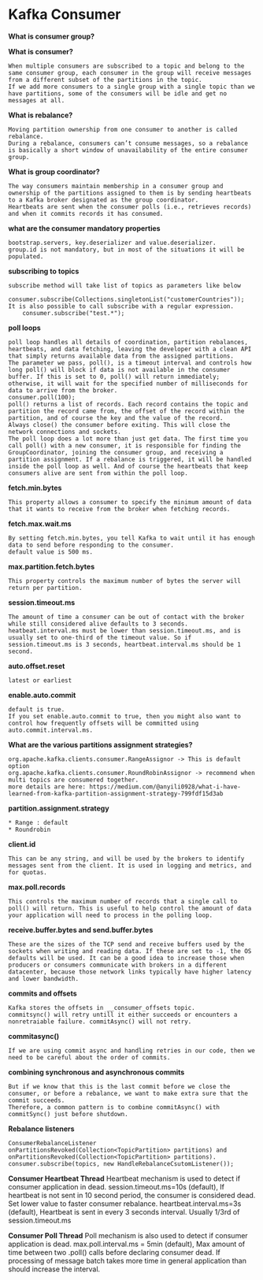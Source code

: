 # Kafka Consumer

**What is consumer group?**



**What is consumer?**

    When multiple consumers are subscribed to a topic and belong to the same consumer group, each consumer in the group will receive messages from a different subset of the partitions in the topic.
    If we add more consumers to a single group with a single topic than we have partitions, some of the consumers will be idle and get no messages at all.

**What is rebalance?**

    Moving partition ownership from one consumer to another is called rebalance.
    During a rebalance, consumers can’t consume messages, so a rebalance is basically a short window of unavailability of the entire consumer group.

**What is group coordinator?**

    The way consumers maintain membership in a consumer group and ownership of the partitions assigned to them is by sending heartbeats to a Kafka broker designated as the group coordinator.
    Heartbeats are sent when the consumer polls (i.e., retrieves records) and when it commits records it has consumed.

**what are the consumer mandatory properties**

    bootstrap.servers, key.deserializer and value.deserializer.
    group.id is not mandatory, but in most of the situations it will be populated.

**subscribing to topics**

    subscribe method will take list of topics as parameters like below
        consumer.subscribe(Collections.singletonList("customerCountries"));
    It is also possible to call subscribe with a regular expression.
        consumer.subscribe("test.*");

**poll loops**

    poll loop handles all details of coordination, partition rebalances, heartbeats, and data fetching, leaving the developer with a clean API that simply returns available data from the assigned partitions.
    The parameter we pass, poll(), is a timeout interval and controls how long poll() will block if data is not available in the consumer buffer. If this is set to 0, poll() will return immediately; otherwise, it will wait for the specified number of milliseconds for data to arrive from the broker.
    consumer.poll(100);
    poll() returns a list of records. Each record contains the topic and partition the record came from, the offset of the record within the partition, and of course the key and the value of the record.
    Always close() the consumer before exiting. This will close the network connections and sockets.
    The poll loop does a lot more than just get data. The first time you call poll() with a new consumer, it is responsible for finding the GroupCoordinator, joining the consumer group, and receiving a partition assignment. If a rebalance is triggered, it will be handled inside the poll loop as well. And of course the heartbeats that keep consumers alive are sent from within the poll loop.


**fetch.min.bytes**

    This property allows a consumer to specify the minimum amount of data that it wants to receive from the broker when fetching records.

**fetch.max.wait.ms**

    By setting fetch.min.bytes, you tell Kafka to wait until it has enough data to send before responding to the consumer.
    default value is 500 ms.

**max.partition.fetch.bytes**

    This property controls the maximum number of bytes the server will return per partition.

**session.timeout.ms**

    The amount of time a consumer can be out of contact with the broker while still considered alive defaults to 3 seconds.
    heatbeat.interval.ms must be lower than session.timeout.ms, and is usually set to one-third of the timeout value. So if session.timeout.ms is 3 seconds, heartbeat.interval.ms should be 1 second.

**auto.offset.reset**

    latest or earliest

**enable.auto.commit**

    default is true.
    If you set enable.auto.commit to true, then you might also want to control how frequently offsets will be committed using auto.commit.interval.ms.

**What are the various partitions assignment strategies?**
    
    org.apache.kafka.clients.consumer.RangeAssignor -> This is default option
    org.apache.kafka.clients.consumer.RoundRobinAssignor -> recommend when multi topics are consumered together.
    more details are here: https://medium.com/@anyili0928/what-i-have-learned-from-kafka-partition-assignment-strategy-799fdf15d3ab 

**partition.assignment.strategy**

    * Range : default
    * Roundrobin

**client.id**

    This can be any string, and will be used by the brokers to identify messages sent from the client. It is used in logging and metrics, and for quotas.

**max.poll.records**

    This controls the maximum number of records that a single call to poll() will return. This is useful to help control the amount of data your application will need to process in the polling loop.

**receive.buffer.bytes and send.buffer.bytes**

    These are the sizes of the TCP send and receive buffers used by the sockets when writing and reading data. If these are set to -1, the OS defaults will be used. It can be a good idea to increase those when producers or consumers communicate with brokers in a different datacenter, because those network links typically have higher latency and lower bandwidth.

**commits and offsets**

    Kafka stores the offsets in __consumer_offsets topic.
    commitsync() will retry untill it either succeeds or encounters a nonretraiable failure. commitAsync() will not retry.

**commitasync()**

    If we are using commit async and handling retries in our code, then we need to be careful about the order of commits.

**combining synchronous and asynchronous commits**

    But if we know that this is the last commit before we close the consumer, or before a rebalance, we want to make extra sure that the commit succeeds.
    Therefore, a common pattern is to combine commitAsync() with commitSync() just before shutdown.

**Rebalance listeners**

    ConsumerRebalanceListener onPartitionsRevoked(Collection<TopicPartition> partitions) and onPartitionsRevoked(Collection<TopicPartition> partitions).
    consumer.subscribe(topics, new HandleRebalanceCsutomListener());
    
**Consumer Heartbeat Thread**
    Heartbeat mechanism is used to detect if consumer application in dead.
    session.timeout.ms=10s (default), If heartbeat is not sent in 10 second period, the consumer is considered dead. 
        Set lower value to faster consumer rebalance.
    heartbeat.interval.ms=3s (default), Heartbeat is sent in every 3 seconds interval. Usually 1/3rd of session.timeout.ms    

**Consumer Poll Thread**
    Poll mechanism is also used to detect if consumer application is dead.
    max.poll.interval.ms = 5min (default), Max amount of time between two .poll() calls before declaring consumer dead. 
        If processing of message batch takes more time in general application than should increase the interval.    
        